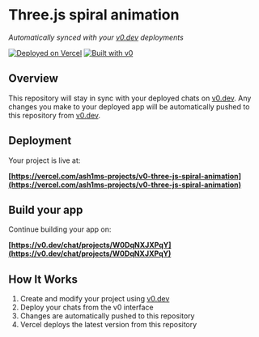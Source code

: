 # Three.js spiral animation

*Automatically synced with your [v0.dev](https://v0.dev) deployments*

[![Deployed on Vercel](https://img.shields.io/badge/Deployed%20on-Vercel-black?style=for-the-badge&logo=vercel)](https://vercel.com/ash1ms-projects/v0-three-js-spiral-animation)
[![Built with v0](https://img.shields.io/badge/Built%20with-v0.dev-black?style=for-the-badge)](https://v0.dev/chat/projects/W0DqNXJXPqY)

## Overview

This repository will stay in sync with your deployed chats on [v0.dev](https://v0.dev).
Any changes you make to your deployed app will be automatically pushed to this repository from [v0.dev](https://v0.dev).

## Deployment

Your project is live at:

**[https://vercel.com/ash1ms-projects/v0-three-js-spiral-animation](https://vercel.com/ash1ms-projects/v0-three-js-spiral-animation)**

## Build your app

Continue building your app on:

**[https://v0.dev/chat/projects/W0DqNXJXPqY](https://v0.dev/chat/projects/W0DqNXJXPqY)**

## How It Works

1. Create and modify your project using [v0.dev](https://v0.dev)
2. Deploy your chats from the v0 interface
3. Changes are automatically pushed to this repository
4. Vercel deploys the latest version from this repository